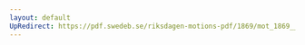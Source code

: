 ```yaml
---
layout: default
UpRedirect: https://pdf.swedeb.se/riksdagen-motions-pdf/1869/mot_1869__ak__00150.pdf
---
```

